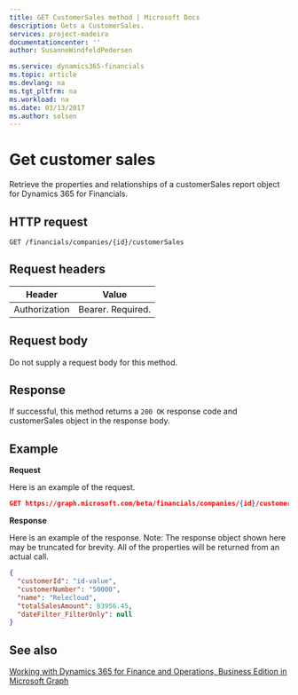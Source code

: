 ```yaml
---
title: GET CustomerSales method | Microsoft Docs
description: Gets a CustomerSales.
services: project-madeira
documentationcenter: ''
author: SusanneWindfeldPedersen

ms.service: dynamics365-financials
ms.topic: article
ms.devlang: na
ms.tgt_pltfrm: na
ms.workload: na
ms.date: 03/13/2017
ms.author: solsen
---
```


# Get customer sales
Retrieve the properties and relationships of a customerSales report object for Dynamics 365 for Financials.

## HTTP request
```
GET /financials/companies/{id}/customerSales
```

## Request headers
|Header|Value|
|------|-----|
|Authorization  |Bearer. Required. |

## Request body
Do not supply a request body for this method.

## Response
If successful, this method returns a ```200 OK``` response code and customerSales object in the response body.

## Example

**Request**

Here is an example of the request.
```json
GET https://graph.microsoft.com/beta/financials/companies/{id}/customerSales
```

**Response**

Here is an example of the response. Note: The response object shown here may be truncated for brevity. All of the properties will be returned from an actual call.

```json
{
  "customerId": "id-value",
  "customerNumber": "50000",
  "name": "Relecloud",
  "totalSalesAmount": 83956.45,
  "dateFilter_FilterOnly": null  
}
```


## See also
[Working with Dynamics 365 for Finance and Operations, Business Edition in Microsoft Graph](../resource_types/dynamics_overview.md) 